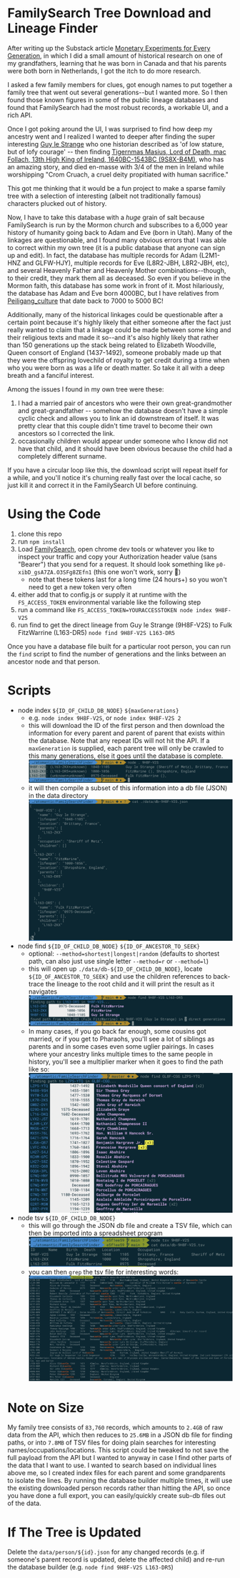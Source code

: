 # FamilySearch Tree Download and Lineage Finder

After writing up the Substack article [Monetary Experiments for Every Generation](https://antic.substack.com/p/monetary-experiments-for-every-generation), in which I did a small amount of historical research on one of my grandfathers, learning that he was born in Canada and that his parents were both born in Netherlands, I got the itch to do more research.

I asked a few family members for clues, got enough names to put together a family tree that went out several generations--but I wanted more. So I then found those known figures in some of the public lineage databases and found that FamilySearch had the most robust records, a workable UI, and a rich API.

Once I got poking around the UI, I was surprised to find how deep my ancestry went and I realized I wanted to deeper after finding the super interesting [Guy le Strange](https://www.familysearch.org/tree/person/details/9H8F-V2S) who one historian described as 'of low stature, but of lofy courage' -- then finding [Tigernmas Masius, Lord of Death, mac Follach, 13th High King of Ireland, 1640BC-1543BC (9S8X-B4M)](https://en.m.wikipedia.org/wiki/Tigernmas), who has an amazing story, and died en-masse with 3/4 of the men in Ireland while worshipping "Crom Cruach, a cruel deity propitiated with human sacrifice."

This got me thinking that it would be a fun project to make a sparse family tree with a selection of interesting (albeit not traditionally famous) characters plucked out of history.

Now, I have to take this database with a _huge_ grain of salt because FamilySearch is run by the Mormon church and subscribes to a 6,000 year history of humanity going back to Adam and Eve (born in Utah). Many of the linkages are questionable, and I found many obvious errors that I was able to correct within my own tree (it is a public database that anyone can sign up and edit). In fact, the database has multiple records for Adam (L2M1-HNZ and GLFW-HJY), multiple records for Eve (L8R2-JBH, L8R2-JBH, etc), and several Heavenly Father and Heavenly Mother combinations--though, to their credit, they mark them all as deceased. So even if you believe in the Mormon faith, this database has some work in front of it. Most hilariously, the database has Adam and Eve born 4000BC, but I have relatives from [Peiligang_culture](https://en.wikipedia.org/wiki/Peiligang_culture) that date back to 7000 to 5000 BC!

Additionally, many of the historical linkages could be questionable after a certain point because it's highly likely that either someone after the fact just really wanted to claim that a linkage could be made between some king and their religious texts and made it so--and it's also highly likely that rather than 150 generations up the stack being related to Elizabeth Woodville, Queen consort of England (1437-1492), someone probably made up that they were the offspring lovechild of royalty to get credit during a time when who you were born as was a life or death matter. So take it all with a deep breath and a fanciful interest.

Among the issues I found in my own tree were these:

1. I had a married pair of ancestors who were their own great-grandmother and great-grandfather -- somehow the database doesn't have a simple cyclic check and allows you to link an id downstream of itself. It was pretty clear that this couple didn't time travel to become their own ancestors so I corrected the link.
2. occasionally children would appear under someone who I know did not have that child, and it should have been obvious because the child had a completely different surname.

If you have a circular loop like this, the download script will repeat itself for a while, and you'll notice it's churning really fast over the local cache, so just kill it and correct it in the FamilySearch UI before continuing.

# Using the Code

1. clone this repo
2. run `npm install`
3. Load [FamilySearch](https://www.familysearch.org/tree/pedigree/), open chrome dev tools or whatever you like to inspect your traffic and copy your Authorization header value (sans "Bearer") that you send for a request. It should look something like `p0-xibD_gsA7ZA.O3SFg8ZEfn1` (this one won't work, sorry 🤣)
   - note that these tokens last for a long time (24 hours+) so you won't need to get a new token very often
4. either add that to config.js or supply it at runtime with the `FS_ACCESS_TOKEN` environmental variable like the following step
5. run a command like `FS_ACCESS_TOKEN=YOURACCESSTOKEN node index 9H8F-V2S`
6. run find to get the direct lineage from Guy le Strange (9H8F-V2S) to Fulk
   FitzWarrine (L163-DR5) `node find 9H8F-V2S L163-DR5`

Once you have a database file built for a particular root person, you can run the `find` script to find the number of generations and the links between an ancestor node and that person.

# Scripts

- node index `${ID_OF_CHILD_DB_NODE}` `${maxGenerations}`
  - e.g. `node index 9H8F-V2S`, or `node index 9H8F-V2S 2`
  - this will download the ID of the first person and then download the information for every parent and parent of parent that exists within the database. Note that any repeat IDs will not hit the API. If a `maxGeneration` is supplied, each parent tree will only be crawled to this many generations, else it goes until the database is complete.
    ![index](images/fsf_guy_index.png)
  - it will then compile a subset of this information into a db file (JSON) in the data directory
    ![index](images/fsf_guy_db.png)
- node find `${ID_OF_CHILD_DB_NODE}` `${ID_OF_ANCESTOR_TO_SEEK}`
  - optional: `--method=shortest|longest|random` (defaults to shortest path, can also just use single letter `--method=r` or `--method=l`)
  - this will open up `./data/db-${ID_OF_CHILD_DB_NODE}`, locate `${ID_OF_ANCESTOR_TO_SEEK}` and use the children references to back-trace the lineage to the root child and it will print the result as it navigates ![index](images/fsf_guy_find.png)
  - In many cases, if you go back far enough, some cousins got married, or if you get to Pharaohs, you'll see a lot of siblings as parents and in some cases even some uglier pairings. In cases where your ancestry links multiple times to the same people in history, you'll see a multiplier marker when it goes to find the path like so:
    ![index](images/fsf_multiple.png)
- node tsv `${ID_OF_CHILD_DB_NODE}`
  - this will go through the JSON db file and create a TSV file, which can then be imported into a spreadsheet program ![index](images/fsf_guy_tsv.png)
  - you can then `grep` the tsv file for interesting words:
    ![index](images/fsf_grep.png)

# Note on Size

My family tree consists of `83,760` records, which amounts to `2.4GB` of raw data from the API, which then reduces to `25.6MB` in a JSON db file for finding paths, or into `7.8MB` of TSV files for doing plain searches for interesting names/occupations/locations. This script could be tweaked to not save the full payload from the API but I wanted to anyway in case I find other parts of the data that I want to use.
I wanted to search based on individual lines above me, so I created index files for each parent and some grandparents to isolate the lines. By running the database builder multiple times, it will use the existing downloaded person records rather than hitting the API, so once you have done a full export, you can easily/quickly create sub-db files out of the data.

# If The Tree is Updated

Delete the `data/person/${id}.json` for any changed records (e.g. if someone's parent record is updated, delete the affected child) and re-run the database builder (e.g. `node find 9H8F-V2S L163-DR5`)
